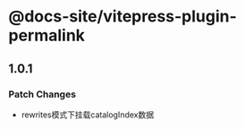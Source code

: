 # @docs-site/vitepress-plugin-permalink

## 1.0.1

### Patch Changes

- rewrites模式下挂载catalogIndex数据
